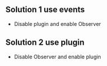 ## Solution 1 use events

- Disable plugin and enable Observer

## Solution 2 use plugin

- Disable Observer and enable plugin
